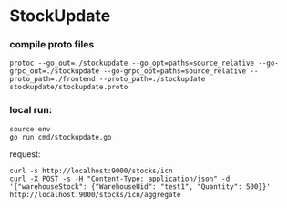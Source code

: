 # StockUpdate
### compile proto files
```shell
protoc --go_out=./stockupdate --go_opt=paths=source_relative --go-grpc_out=./stockupdate --go-grpc_opt=paths=source_relative --proto_path=./frontend --proto_path=./stockupdate stockupdate/stockupdate.proto
```
### local run:
```shell
source env
go run cmd/stockupdate.go
```
request:
```shell
curl -s http://localhost:9000/stocks/icn
curl -X POST -s -H "Content-Type: application/json" -d '{"warehouseStock": {"WarehouseUid": "test1", "Quantity": 500}}' http://localhost:9000/stocks/icn/aggregate
```